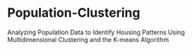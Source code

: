 # Population-Clustering
Analyzing Population Data to Identify Housing Patterns Using Multidimensional Clustering and the K-means Algorithm

